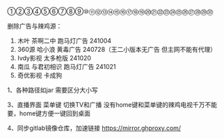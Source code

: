 ①②③④⑤⑥⑦⑧⑨⑩⑪⑫⑬⑭⑮⑯⑰⑱⑲⑳㉑㉒㉓㉔㉕㉖㉗㉘㉙㉚

删除广告与辣鸡源：
1. 木叶       茶啊二中 跑马灯广告     241004
2. 360源      哈小浪 黄毒广告        240728（王二小版本无广告  但主网不能有代理）
3. Ivdy影视   太多枪版              241020
4. 南瓜       与君初相识 跑马灯广告   241021  
5. 奇优影视   卡成狗



1、各种路径如jar 需要区分大小写

3、直播界面 菜单键 切换TV和广播 没有home键和菜单键的辣鸡电视千万不能要，home键方便一键回到桌面

4、同步gitlab镜像仓库，加速链接 https://mirror.ghproxy.com/
